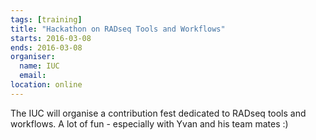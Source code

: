```yaml
---
tags: [training]
title: "Hackathon on RADseq Tools and Workflows"
starts: 2016-03-08
ends: 2016-03-08
organiser:
  name: IUC
  email:
location: online
---
```


The IUC will organise a contribution fest dedicated to RADseq tools and workflows. A lot of fun - especially with Yvan and his team mates :)
